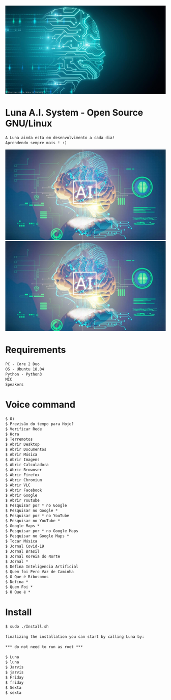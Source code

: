![alt text](https://github.com/DarkFriarBR/Luna/blob/main/Luna.jpg)

# Luna A.I. System - Open Source GNU/Linux
```
A Luna ainda esta em desenvolvimento a cada dia!
Aprendendo sempre mais ! :)
```

[![IMAGE ALT TEXT](https://github.com/DarkFriarBR/Luna/blob/main/Luna2.jpg)](https://www.youtube.com/watch?v=xc-CY7qVXzY?v=YOUTUBE_VIDEO_ID_HERE "Teste 01")
[![IMAGE ALT TEXT](https://github.com/DarkFriarBR/Luna/blob/main/Luna2.jpg)](https://www.youtube.com/watch?v=vjw-YHqI_tE?v=YOUTUBE_VIDEO_ID_HERE "Teste 01")

# Requirements
```
PC - Core 2 Duo
OS - Ubuntu 18.04
Python - Python3
MIC
Speakers
```
# Voice command
```
$ Oi
$ Previsão do tempo para Hoje?
$ Verificar Rede
$ Hora
$ Terremotos
$ Abrir Desktop
$ Abrir Documentos
$ Abrir Música
$ Abrir Imagens
$ Abrir Calculadora
$ Abrir Brownser
$ Abrir Firefox
$ Abrir Chromium
$ Abrir VLC
$ Abrir Facebook
$ Abrir Google
$ Abrir Youtube
$ Pesquisar por * no Google
$ Pesquisar no Google *
$ Pesquisar por * no YouTube
$ Pesquisar no YouTube *
$ Google Maps *
$ Pesquisar por * no Google Maps
$ Pesquisar no Google Maps *
$ Tocar Música
$ Jornal Covid-19
$ Jornal Brasil
$ Jornal Koreia do Norte
$ Jornal *
$ Defina Inteligencia Artificial
$ Quem foi Pero Vaz de Caminha
$ O Que é Ribosomos
$ Defina *
$ Quem Foi *
$ O Que é *
```

# Install 
```
$ sudo ./Install.sh

finalizing the installation you can start by calling Luna by:

*** do not need to run as root ***

$ Luna
$ luna
$ Jarvis
$ jarvis
$ Friday
$ friday
$ Sexta
$ sexta
```

